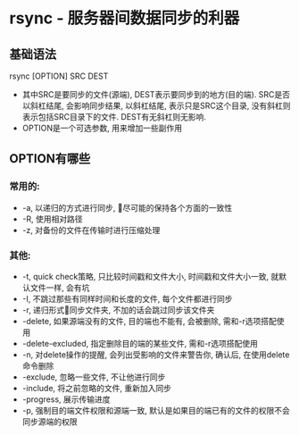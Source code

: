 # rsync - 服务器间数据同步的利器
## 基础语法
rsync [OPTION] SRC DEST
+ 其中SRC是要同步的文件(源端), DEST表示要同步到的地方(目的端). SRC是否以斜杠结尾, 会影响同步结果, 以斜杠结尾, 表示只是SRC这个目录, 没有斜杠则表示包括SRC目录下的文件. DEST有无斜杠则无影响.
+ OPTION是一个可选参数, 用来增加一些副作用

## OPTION有哪些
### 常用的:
+ -a, 以递归的方式进行同步, 尽可能的保持各个方面的一致性
+ -R, 使用相对路径
+ -z, 对备份的文件在传输时进行压缩处理

### 其他:
+ -t, quick check策略, 只比较时间戳和文件大小, 时间戳和文件大小一致, 就默认文件一样, 会有坑
+ -I, 不跳过那些有同样时间和长度的文件, 每个文件都进行同步
+ -r, 递归形式同步文件夹, 不加的话会跳过同步该文件夹
+ -delete, 如果源端没有的文件, 目的端也不能有, 会被删除, 需和-r选项搭配使用
+ -delete-excluded, 指定删除目的端的某些文件, 需和-r选项搭配使用
+ -n, 对delete操作的提醒, 会列出受影响的文件来警告你, 确认后, 在使用delete命令删除
+ -exclude, 忽略一些文件, 不让他进行同步
+ -include, 将之前忽略的文件, 重新加入同步
+ -progress, 展示传输进度
+ -p, 强制目的端文件权限和源端一致, 默认是如果目的端已有的文件的权限不会同步源端的权限

